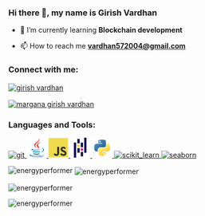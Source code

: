 
### Hi there 👋, my name is Girish Vardhan


- 🌱 I’m currently learning **Blockchain development**

- 📫 How to reach me **vardhan572004@gmail.com**

<h3 align="left">Connect with me:</h3>
<p align="left">
<a href="https://linkedin.com/in/girishvardhan" target="blank"><img align="center" src="https://raw.githubusercontent.com/rahuldkjain/github-profile-readme-generator/master/src/images/icons/Social/linked-in-alt.svg" alt="girish vardhan" height="30" width="40" /></a>

<a href="https://leetcode.com/energyperformer/" target="blank"><img align="center" src="https://raw.githubusercontent.com/rahuldkjain/github-profile-readme-generator/master/src/images/icons/Social/leet-code.svg" alt="margana girish vardhan" height="30" width="40" /></a>
</p>

<h3 align="left">Languages and Tools:</h3>
<p align="left"> <a href="https://git-scm.com/" target="_blank" rel="noreferrer"> <img src="https://www.vectorlogo.zone/logos/git-scm/git-scm-icon.svg" alt="git" width="40" height="40"/> </a> <a href="https://www.java.com" target="_blank" rel="noreferrer"> <img src="https://raw.githubusercontent.com/devicons/devicon/master/icons/java/java-original.svg" alt="java" width="40" height="40"/> </a> <a href="https://developer.mozilla.org/en-US/docs/Web/JavaScript" target="_blank" rel="noreferrer"> <img src="https://raw.githubusercontent.com/devicons/devicon/master/icons/javascript/javascript-original.svg" alt="javascript" width="40" height="40"/> </a> <a href="https://pandas.pydata.org/" target="_blank" rel="noreferrer"> <img src="https://raw.githubusercontent.com/devicons/devicon/2ae2a900d2f041da66e950e4d48052658d850630/icons/pandas/pandas-original.svg" alt="pandas" width="40" height="40"/> </a> <a href="https://www.python.org" target="_blank" rel="noreferrer"> <img src="https://raw.githubusercontent.com/devicons/devicon/master/icons/python/python-original.svg" alt="python" width="40" height="40"/> </a> <a href="https://scikit-learn.org/" target="_blank" rel="noreferrer"> <img src="https://upload.wikimedia.org/wikipedia/commons/0/05/Scikit_learn_logo_small.svg" alt="scikit_learn" width="40" height="40"/> </a> <a href="https://seaborn.pydata.org/" target="_blank" rel="noreferrer"> <img src="https://seaborn.pydata.org/_images/logo-mark-lightbg.svg" alt="seaborn" width="40" height="40"/> </a> </p>

<p><img align="left" src="https://github-readme-stats.vercel.app/api/top-langs?username=energyperformer&show_icons=true&locale=en&layout=compact" alt="energyperformer" /></p>

<p>&nbsp;<img align="center" src="https://github-readme-stats.vercel.app/api?username=energyperformer&show_icons=true&locale=en" alt="energyperformer" /></p>

<p><img align="center" src="https://github-readme-streak-stats.herokuapp.com/?user=energyperformer&" alt="energyperformer" /></p>

<p align="left"> <img src="https://komarev.com/ghpvc/?username=energyperformer&label=Profile%20views&color=0e75b6&style=flat" alt="energyperformer" /> </p>
